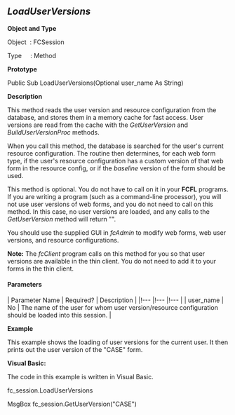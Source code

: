 _LoadUserVersions_
------------------

**Object and Type**

Object  : FCSession

Type     : Method

**Prototype**

Public Sub LoadUserVersions(Optional user_name As String)

**Description**

This method reads the user version and resource configuration from the database, and stores them in a memory cache for fast access. User versions are read from the cache with the _GetUserVersion_ and _BuildUserVersionProc_ methods.

When you call this method, the database is searched for the user's current resource configuration. The routine then determines, for each web form type, if the user's resource configuration has a custom version of that web form in the resource config, or if the _baseline_ version of the form should be used.

This method is optional. You do not have to call on it in your **FCFL** programs. If you are writing a program (such as a command-line processor), you will not use user versions of web forms, and you do not need to call on this method. In this case, no user versions are loaded, and any calls to the _GetUserVersion_ method will return "".

You should use the supplied GUI in _fcAdmin_ to modify web forms, web user versions, and resource configurations.

**Note:** The _fcClient_ program calls on this method for you so that user versions are available in the thin client. You do not need to add it to your forms in the thin client.

#### Parameters

| Parameter Name | Required? | Description |
|!--- |!--- |!--- |
| user_name | No | The name of the user for whom user version/resource configuration  should be loaded into this session. |

**Example**

This example shows the loading of user versions for the current user. It then prints out the user version of the "CASE" form.

**Visual Basic:**

The code in this example is written in Visual Basic.

fc_session.LoadUserVersions

MsgBox fc_session.GetUserVersion("CASE")